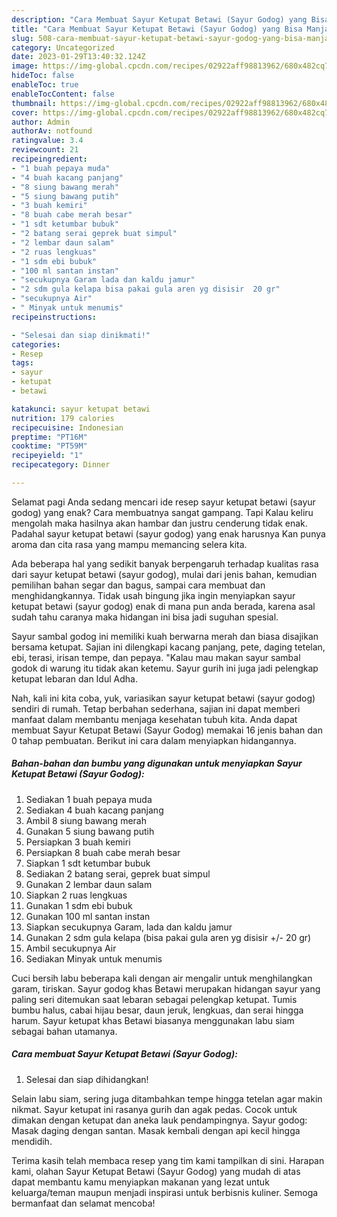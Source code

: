 ```yaml
---
description: "Cara Membuat Sayur Ketupat Betawi (Sayur Godog) yang Bisa Manjain Lidah, Buat Buka Puasa}"
title: "Cara Membuat Sayur Ketupat Betawi (Sayur Godog) yang Bisa Manjain Lidah, Buat Buka Puasa}"
slug: 508-cara-membuat-sayur-ketupat-betawi-sayur-godog-yang-bisa-manjain-lidah-buat-buka-puasa
category: Uncategorized
date: 2023-01-29T13:40:32.124Z
image: https://img-global.cpcdn.com/recipes/02922aff98813962/680x482cq70/sayur-ketupat-betawi-sayur-godog-foto-resep-utama.jpg
hideToc: false
enableToc: true
enableTocContent: false
thumbnail: https://img-global.cpcdn.com/recipes/02922aff98813962/680x482cq70/sayur-ketupat-betawi-sayur-godog-foto-resep-utama.jpg
cover: https://img-global.cpcdn.com/recipes/02922aff98813962/680x482cq70/sayur-ketupat-betawi-sayur-godog-foto-resep-utama.jpg
author: Admin
authorAv: notfound
ratingvalue: 3.4
reviewcount: 21
recipeingredient:
- "1 buah pepaya muda"
- "4 buah kacang panjang"
- "8 siung bawang merah"
- "5 siung bawang putih"
- "3 buah kemiri"
- "8 buah cabe merah besar"
- "1 sdt ketumbar bubuk"
- "2 batang serai geprek buat simpul"
- "2 lembar daun salam"
- "2 ruas lengkuas"
- "1 sdm ebi bubuk"
- "100 ml santan instan"
- "secukupnya Garam lada dan kaldu jamur"
- "2 sdm gula kelapa bisa pakai gula aren yg disisir  20 gr"
- "secukupnya Air"
- " Minyak untuk menumis"
recipeinstructions:

- "Selesai dan siap dinikmati!"
categories:
- Resep
tags:
- sayur
- ketupat
- betawi

katakunci: sayur ketupat betawi 
nutrition: 179 calories
recipecuisine: Indonesian
preptime: "PT16M"
cooktime: "PT59M"
recipeyield: "1"
recipecategory: Dinner

---
```



Selamat pagi Anda sedang mencari ide resep sayur ketupat betawi (sayur godog) yang enak? Cara membuatnya sangat gampang. Tapi Kalau keliru mengolah maka hasilnya akan hambar dan justru cenderung tidak enak. Padahal sayur ketupat betawi (sayur godog) yang enak harusnya Kan punya aroma dan cita rasa yang mampu memancing selera kita.


Ada beberapa hal yang sedikit banyak berpengaruh terhadap kualitas rasa dari sayur ketupat betawi (sayur godog), mulai dari jenis bahan, kemudian pemilihan bahan segar dan bagus, sampai cara membuat dan menghidangkannya. Tidak usah bingung jika ingin menyiapkan sayur ketupat betawi (sayur godog) enak di mana pun anda berada, karena asal sudah tahu caranya maka hidangan ini bisa jadi suguhan spesial.

Sayur sambal godog ini memiliki kuah berwarna merah dan biasa disajikan bersama ketupat. Sajian ini dilengkapi kacang panjang, pete, daging tetelan, ebi, terasi, irisan tempe, dan pepaya. &#34;Kalau mau makan sayur sambal godok di warung itu tidak akan ketemu. Sayur gurih ini juga jadi pelengkap ketupat lebaran dan Idul Adha.


Nah, kali ini kita coba, yuk, variasikan sayur ketupat betawi (sayur godog) sendiri di rumah. Tetap berbahan sederhana, sajian ini dapat memberi manfaat dalam membantu menjaga kesehatan tubuh kita. Anda dapat membuat Sayur Ketupat Betawi (Sayur Godog) memakai 16 jenis bahan dan 0 tahap pembuatan. Berikut ini cara dalam menyiapkan hidangannya.

<!--inarticleads1-->

##### Bahan-bahan dan bumbu yang digunakan untuk menyiapkan Sayur Ketupat Betawi (Sayur Godog):

1. Sediakan 1 buah pepaya muda
1. Sediakan 4 buah kacang panjang
1. Ambil 8 siung bawang merah
1. Gunakan 5 siung bawang putih
1. Persiapkan 3 buah kemiri
1. Persiapkan 8 buah cabe merah besar
1. Siapkan 1 sdt ketumbar bubuk
1. Sediakan 2 batang serai, geprek buat simpul
1. Gunakan 2 lembar daun salam
1. Siapkan 2 ruas lengkuas
1. Gunakan 1 sdm ebi bubuk
1. Gunakan 100 ml santan instan
1. Siapkan secukupnya Garam, lada dan kaldu jamur
1. Gunakan 2 sdm gula kelapa (bisa pakai gula aren yg disisir +/- 20 gr)
1. Ambil secukupnya Air
1. Sediakan  Minyak untuk menumis


Cuci bersih labu beberapa kali dengan air mengalir untuk menghilangkan garam, tiriskan. Sayur godog khas Betawi merupakan hidangan sayur yang paling seri ditemukan saat lebaran sebagai pelengkap ketupat. Tumis bumbu halus, cabai hijau besar, daun jeruk, lengkuas, dan serai hingga harum. Sayur ketupat khas Betawi biasanya menggunakan labu siam sebagai bahan utamanya. 

<!--inarticleads2-->

##### Cara membuat Sayur Ketupat Betawi (Sayur Godog):


1. Selesai dan siap dihidangkan!

Selain labu siam, sering juga ditambahkan tempe hingga tetelan agar makin nikmat. Sayur ketupat ini rasanya gurih dan agak pedas. Cocok untuk dimakan dengan ketupat dan aneka lauk pendampingnya. Sayur godog: Masak daging dengan santan. Masak kembali dengan api kecil hingga mendidih. 

Terima kasih telah membaca resep yang tim kami tampilkan di sini. Harapan kami, olahan Sayur Ketupat Betawi (Sayur Godog) yang mudah di atas dapat membantu kamu menyiapkan makanan yang lezat untuk keluarga/teman maupun menjadi inspirasi untuk berbisnis kuliner. Semoga bermanfaat dan selamat mencoba!
